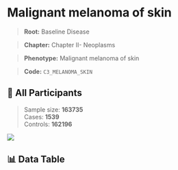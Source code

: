 # Malignant melanoma of skin

> **Root:** Baseline Disease  

> **Chapter:** Chapter II- Neoplasms  

> **Phenotype:** Malignant melanoma of skin  

> **Code:** `C3_MELANOMA_SKIN`

## 🧪 All Participants  
> Sample size: **163735**  
> Cases: **1539**  
> Controls: **162196**
<img src="/Sensitive/Figures/ALL/Incidence/C3_MELANOMA_SKIN.png"/>

## 📊 Data Table
<CsvTableMRF src="/Sensitive/Data/ALL/Incidence/COX_C3_MELANOMA_SKIN.csv"/>

